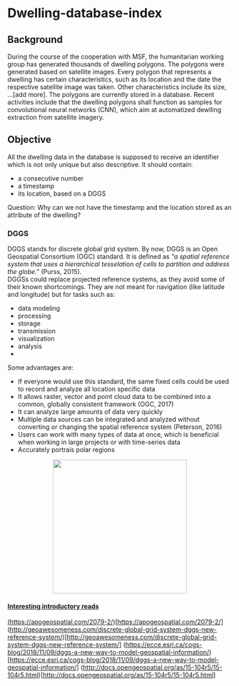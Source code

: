 # Dwelling-database-index  

## Background  
During the course of the cooperation with MSF, the humanitarian working group has generated thousands of dwelling polygons. The polygons were generated based on satellite images. Every polygon that represents a dwelling has certain characteristics, such as its location and the date the respective satellite image was taken. Other characteristics include its size, ...[add more]. The polygons are currently stored in a database. Recent activities include that the dwelling polygons shall function as samples for convolutional neural networks (CNN), which aim at automatized dewlling extraction from satellite imagery.

## Objective
All the dwelling data in the database is supposed to receive an identifier which is not only unique but also descriptive. It should contain:
- a consecutive number  
- a timestamp
- its location, based on a DGGS  

Question: Why can we not have the timestamp and the location stored as an attribute of the dwelling?

### DGGS  
DGGS stands for discrete global grid system. By now, DGGS is an Open Geospatial Consortium (OGC) standard. It is defined as *"a spatial reference system that uses a hierarchical tesselation of cells to partition and address the globe."* (Purss, 2015).  
DGGSs could replace projected reference systems, as they avoid some of their known shortcomings. They are not meant for navigation (like latitude and longitude) but for tasks such as: 
- data modeling
- processing
- storage
- transmission
- visualization
- analysis  
-
Some advantages are:  
- If everyone would use this standard, the same fixed cells could be used to record and analyze all location specific data  
- It allows raster, vector and point cloud data to be combined into a common, globally consistent framework (OGC, 2017)  
- It can analyze large amounts of data very quickly  
- Multiple data sources can be integrated and analyzed without converting or changing the spatial reference system (Peterson, 2016)
- Users can work with many types of data at once, which is beneficial when working in large projects or with time-series data
- Accurately portrais polar regions

<p align="center">
  <a href="https://apogeospatial.com/2079-2/"><img src= "https://apogeospatial.com/wp-content/uploads/2016/03/DGGS-Examples_6-1024x615.jpg" width = "300px"/)</a>
</p>

#### Interesting introductory reads  
(https://apogeospatial.com/2079-2/)[https://apogeospatial.com/2079-2/]
(http://geoawesomeness.com/discrete-global-grid-system-dggs-new-reference-system/)[http://geoawesomeness.com/discrete-global-grid-system-dggs-new-reference-system/]
(https://ecce.esri.ca/cogs-blog/2018/11/09/dggs-a-new-way-to-model-geospatial-information/)[https://ecce.esri.ca/cogs-blog/2018/11/09/dggs-a-new-way-to-model-geospatial-information/]
(http://docs.opengeospatial.org/as/15-104r5/15-104r5.html)[http://docs.opengeospatial.org/as/15-104r5/15-104r5.html]
